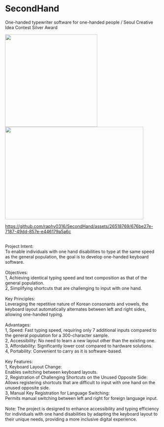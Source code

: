 # SecondHand
One-handed typewriter software for one-handed people / Seoul Creative Idea Contest Silver Award

<img src="https://github.com/raphy0316/SecondHand/assets/26518769/4b33e8d7-4b9a-4f25-b525-c12c3343db39"  width="300" height="300"/>
<img src="https://github.com/raphy0316/SecondHand/assets/26518769/19e3deb8-4d94-40bc-9468-73b8c12d62ff"  width="450" height="300"/>

https://github.com/raphy0316/SecondHand/assets/26518769/676be27e-7187-49dd-857e-e446179a5a6c

<br>
Project Intent:<br>
To enable individuals with one hand disabilities to type at the same speed as the general population, the goal is to develop one-handed keyboard software.<br>
<br>
Objectives:<br>
1, Achieving identical typing speed and text composition as that of the general population.<br>
2, Simplifying shortcuts that are challenging to input with one hand.<br>
<br>
Key Principles:<br>
Leveraging the repetitive nature of Korean consonants and vowels, the keyboard layout automatically alternates between left and right sides, allowing one-handed typing.<br>
<br>
Advantages:<br>
1, Speed: Fast typing speed, requiring only 7 additional inputs compared to the general population for a 300-character sample.<br>
2, Accessibility: No need to learn a new layout other than the existing one.<br>
3, Affordability: Significantly lower cost compared to hardware solutions.<br>
4, Portability: Convenient to carry as it is software-based.<br>
<br>
Key Features:<br>
1, Keyboard Layout Change:<br>
Enables switching between keyboard layouts.<br>
2, Registration of Challenging Shortcuts on the Unused Opposite Side:<br>
Allows registering shortcuts that are difficult to input with one hand on the unused opposite side.<br>
3, Manual Key Registration for Language Switching:<br>
Permits manual switching between left and right for foreign language input.<br>
<br>
Note: The project is designed to enhance accessibility and typing efficiency for individuals with one hand disabilities by adapting the keyboard layout to their unique needs, providing a more inclusive digital experience.



